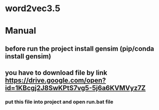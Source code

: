 # word2vec3.5
# Manual
## before run the project install gensim (pip/conda install gensim)
## you have to download file by link https://drive.google.com/open?id=1KBcgj2J8SwKPtS7vg5-5j6a6KVMVyz7Z
### put this file into project and open run.bat file
